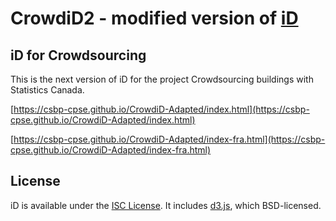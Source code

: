 # CrowdiD2 - modified version of [iD](https://github.com/openstreetmap/iD)

## iD for Crowdsourcing

This is the next version of iD for the project Crowdsourcing buildings with Statistics Canada.

[https://csbp-cpse.github.io/CrowdiD-Adapted/index.html](https://csbp-cpse.github.io/CrowdiD-Adapted/index.html)

[https://csbp-cpse.github.io/CrowdiD-Adapted/index-fra.html](https://csbp-cpse.github.io/CrowdiD-Adapted/index-fra.html)

## License

iD is available under the [ISC License](https://opensource.org/licenses/ISC).
It includes [d3.js](http://d3js.org/), which BSD-licensed.

